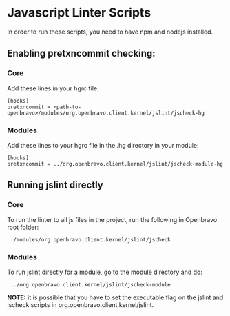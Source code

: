 # Javascript Linter Scripts

In order to run these scripts, you need to have npm and nodejs installed.

## Enabling pretxncommit checking:
### Core
Add these lines in your hgrc file:
```
[hooks]
pretxncommit = <path-to-openbravo>/modules/org.openbravo.client.kernel/jslint/jscheck-hg
```

### Modules
Add these lines to your hgrc file in the .hg directory in your module:

```
[hooks]
pretxncommit = ../org.openbravo.client.kernel/jslint/jscheck-module-hg
```

## Running jslint directly

### Core
To run the linter to all js files in the project, run the following in Openbravo root folder:
```
 ./modules/org.openbravo.client.kernel/jslint/jscheck
```

### Modules
To run jslint directly for a module, go to the module directory and do:

```
 ../org.openbravo.client.kernel/jslint/jscheck-module
```

**NOTE:**
 it is possible that you have to set the executable flag on the jslint and jscheck scripts in org.openbravo.client.kernel/jslint.

